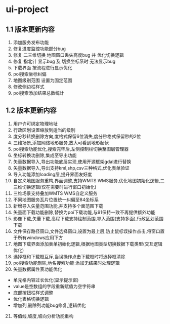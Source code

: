 # ui-project
## 1.1 版本更新内容
1. 添加服务发布功能
2. 修复进度监控功能部分bug
3. 修复 二三维切换 地图窗口丢失高度bug 并 优化切换逻辑
4. 修复 指北针 显示bug 及 切换坐标系时 无法显示bug
5. 下载界面 按流程进行显示优化
6. poi搜索坐标纠偏
7. 地图级别范围 设置为固定范围
8. 修改侧边栏样式
9. poi搜索添加结果总数统计

## 1.2 版本更新内容
1. 用户许可绑定物理地址
2. 行政区划设置缩放到适当的级别
3. 度分秒转换删除方向,度格式保留6位消失,度分秒格式保留秒的2位
4. 三维场景,添加网络地形服务,放大可看到地形起伏
5. poi搜索功能优化,搜索完毕后,左侧控制栏切换至图层管理器
6. 坐标转换功删除,集成至导出功能
7. 矢量数据导入,导出功能底层实现,使用开源框架gdal进行替换
8. 矢量数据导入,导出支持kml,shp,csv三种格式,优化表单验证
9. 导入功能添加loading层,提升界面友好度
10. 自定义地图服务重构,界面调整,支持WMTS WMS服务,优化地图初始化逻辑,二三维切换逻辑(仅在需要时进行窗口初始化)
11. 三维场景支持叠加WMTS WMS自定义服务
12. 不同地图服务瓦片位置统一纠偏至84坐标系
13. 新增导入矢量范围功能,并支持多个面范围下载
14. 矢量面下载功能删除,替换为poi下载功能,与91保持一致不再提供额外功能
15. 影像下载,矢量下载,高程下载支持绘制范围,导入范围(支持多面),行政区划范围下载
16. 文件保存路径窗口,文件选择窗口,设置为最上层,防止鼠标误操作点击,将窗口置于所有windows应用下方
17. 地图下载界面添加表单初始化逻辑,根据地图类型切换数据下载类型(交互逻辑优化)
18. 选择框和下载框互斥,当误操作点击下载框时将选择框清除
19. poi搜索功能删除,地名搜索功能 添加无结果时处理逻辑
20. 矢量数据属性表功能优化 
  - 单元格内容过长优化(显示提示窗)
  - value是空数组的字段重新赋值为空字符串
  - 底部按钮栏样式调整
  - 优化表格切换逻辑
  - 增加列,删除列功能bug修复,逻辑优化
21. 等值线,坡度,坡向分析功能重构
